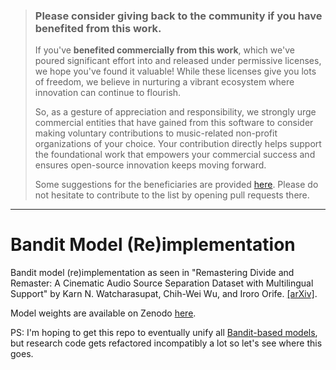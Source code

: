 > ### Please consider giving back to the community if you have benefited from this work.
>
> If you've **benefited commercially from this work**, which we've poured significant effort into and released under permissive licenses, we hope you've found it valuable! While these licenses give you lots of freedom, we believe in nurturing a vibrant ecosystem where innovation can continue to flourish.
>
> So, as a gesture of appreciation and responsibility, we strongly urge commercial entities that have gained from this software to consider making voluntary contributions to music-related non-profit organizations of your choice. Your contribution directly helps support the foundational work that empowers your commercial success and ensures open-source innovation keeps moving forward.
>
> Some suggestions for the beneficiaries are provided [here](https://github.com/the-secret-source/nonprofits). Please do not hesitate to contribute to the list by opening pull requests there.

---

# Bandit Model (Re)implementation

Bandit model (re)implementation as seen in "Remastering Divide and Remaster: A Cinematic Audio Source Separation Dataset with Multilingual Support" by Karn N. Watcharasupat, Chih-Wei Wu, and Iroro Orife. [[arXiv]](https://arxiv.org/abs/2407.07275).

Model weights are available on Zenodo [here](https://zenodo.org/records/12701995).

PS: I'm hoping to get this repo to eventually unify all [Bandit-based models](https://github.com/kwatcharasupat/source-separation-landing), but research code gets refactored incompatibly a lot so let's see where this goes.
